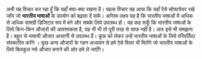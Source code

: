 अभी यह विचार कर रहा हूँ कि यहाँ क्या-क्या रखना है। 
पहला विचार यह आया कि यहाँ ऐसे सोफ़्टवेयर रखे जाँय जो <b>भारतीय भाषाओं</b> के उपयोग को बढ़ावा दें सकें। अन्तिम लक्ष्य यह है कि भारतीय भाषाओं में अधिक से अधिक सामग्री डिजिटल रूप में बने और सबके लिये उपलब्ध हो।
यह कह सकूँ कि भारतीय भाषाओं के लिये किन-किन औजारों की आवश्यकता है, यह भी भी तो पूरी तरह से साफ नहीं है। अतः इसे भी समझना है।
बहुत से भाषायी औजार आसानी से उपलब्ध हैं। कुछ को लेकर उन्हें भारतीय भाषाओं के लिये परिवर्तित/संस्कारित करेंगे । कुछ अन्य औजारों के गहन अध्ययन से हमे ऐसे विचर भी मिलेंगे जो भारतीय भाषाओं के लिये बिलकुल नये औजार बनाने की ओर हमे ले जाएँगे।
